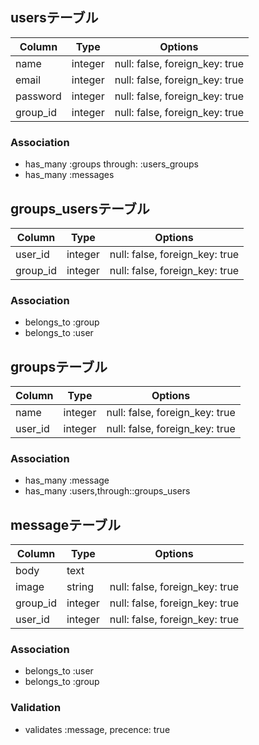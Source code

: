 ## usersテーブル

|Column|Type|Options|
|------|----|-------|
|name |integer|null: false, foreign_key: true|
|email|integer|null: false, foreign_key: true|
|password|integer|null: false, foreign_key: true|
|group_id|integer|null: false, foreign_key: true|

### Association
- has_many :groups through: :users_groups
- has_many :messages

## groups_usersテーブル

|Column|Type|Options|
|------|----|-------|
|user_id |integer|null: false, foreign_key: true|
|group_id|integer|null: false, foreign_key: true|

### Association
- belongs_to :group
- belongs_to :user

## groupsテーブル

|Column|Type|Options|
|------|----|-------|
|name  |integer|null: false, foreign_key: true|
|user_id|integer|null: false, foreign_key: true|


### Association
- has_many :message
- has_many :users,through::groups_users

## messageテーブル

|Column|Type|Options|
|------|----|-------|
|body  |text|       |
|image |string   |null: false, foreign_key: true|
|group_id|integer|null: false, foreign_key: true|
|user_id |integer|null: false, foreign_key: true|

### Association
- belongs_to :user
- belongs_to :group

### Validation
- validates :message, precence: true
